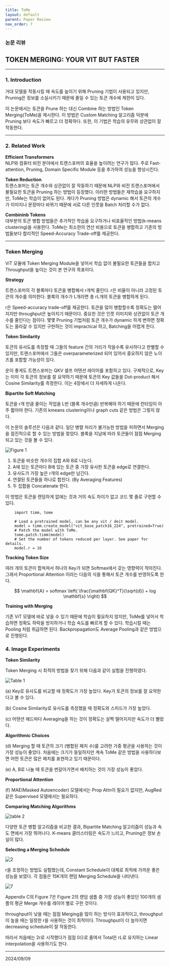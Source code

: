 ```yaml
---
title: ToMe
layout: default
parent: Paper Review
nav_order: 7
---
```


### 논문 리뷰  

## TOKEN MERGING: YOUR VIT BUT FASTER

---

### **1. Introduction**  
  
거대 모델을 작동시킬 때 속도를 높이기 위해 Pruning 기법이 사용되고 있지만, Pruning은 정보를 소실시키기 때문에 줄일 수 있는 토큰 개수에 제한이 있다.  

이 논문에서는 토큰을 Prune 하는 대신 Combine 하는 방법인 Token Merging(ToMe)을 제시한다. 이 방법은 Custom Matching 알고리즘 덕분에 Pruning 보다 속도가 빠르고 더 정확하다. 또한, 이 기법은 학습의 유무와 상관없이 잘 작동한다.  

---

### **2. Related Work**  
  
**Efficient Transformers**  
NLP와 컴퓨터 비전 분야에서 트랜스포머의 효율을 높이려는 연구가 많다. 주로 Fast-attention, Pruning, Domain Specific Module 등을 추가하여 성능을 향상시킨다.  

**Token Reduction**  
트랜스포머는 토큰 개수와 상관없이 잘 작동하기 때문에 NLP와 비전 트랜스포머에서 불필요한 토큰을 Pruning 하는 방법이 등장했다. 이러한 방법들은 재학습을 요구하지만, ToMe는 학습이 없어도 된다. 게다가 Pruning 방법은 dynamic 해서 토큰의 개수가 이미지나 문장마다 바뀌기 때문에 서로 다른 인풋을 Batch 처리할 수가 없다. 


**Combininb Tokens**  
대부분의 토큰 병합 방법들은 추가적인 학습을 요구하거나 비효율적인 방법(k-means clustering)을 사용한다. ToMe는 최소한의 연산 비용으로 토큰을 병합하고 기존의 방법들보다 합리적인 Speed-Accuracy Trade-off를 제공한다.  

---

### **Token Merging**  

ViT 모듈에 Token Merging Module을 넣어서 학습 없이 불필요한 토큰들을 합치고 Throughput을 높이는 것이 본 연구의 목표이다.  

**Strategy**  

트랜스포머의 각 블록마다 토큰을 병합해서 r개씩 줄인다. r은 비율이 아니라 고정된 토큰의 개수를 의미한다. 블록의 개수가 L개라면 총 rL개의 토큰을 병합하게 된다.  

r은 Speed-accuracy trade-off를 제공한다. 토큰을 많이 병합할수록 정확도는 떨어지지만 throughput은 높아지기 때문이다. 중요한 것은 인풋 이미지와 상관없이 토큰 개수를 줄인다는 점이다. 몇몇 Pruning 기법처럼 토큰 개수가 dynamic 하게 변하면 정확도는 올라갈 수 있지만 구현하는 것이 impractical 하고, Batching을 어렵게 한다.  
  

**Token Similarity**  

토큰의 유사도를 측정할 때 그들의 feature 간의 거리가 작을수록 유사하다고 판별할 수 있지만, 트랜스포머에서 그들은 overparameterized 되어 있어서 중요하지 않은 노이즈를 포함할 가능성이 있다.  

운이 좋게도 트랜스포머는 QKV 셀프 어텐션 레이어를 포함하고 있다. 구체적으로, Key는 이미 각 토큰의 정보를 잘 요약하기 때문에 토큰의 Key 값들을 Dot-product 해서 Cosine Similarity를 측정한다. 이는 4장에서 더 자세하게 나온다.  
  

**Bipartite Soft Matching**  

토큰을 r개 만큼 줄이는 작업을 L번 (블록 개수만큼) 반복해야 하기 때문에 런타임이 아주 짧아야 한다. 기존의 kmeans clustering이나 graph cuts 같은 방법은 그렇지 않다.  

이 논문의 솔루션은 다음과 같다. 일단 병렬 처리가 불가능한 방법을 피하면서 Merging을 점진적으로 할 수 있는 방법을 찾았다. 블록을 지남에 따라 토큰들이 점점 Merging 되고 있는 것을 볼 수 있다.   

![Figure 1](../images/ToMe/1.png)

1. 토큰을 비슷한 개수의 집합 A와 B로 나눈다.  
2. A에 있는 토큰마다 B에 있는 토큰 중 가장 유사한 토큰을 edge로 연결한다.  
3. 유사도가 가장 높은 r개의 edge만 남긴다. 
4. 연결된 토큰들을 하나로 합친다. (By Averaging Features)
5. 두 집합을 Concatenate 한다.  

이 방법은 토큰을 랜덤하게 없애는 것과 거의 속도 차이가 없고 코드 몇 줄로 구현할 수 있다. 

```
    import timm, tome

    # Load a pretrained model, can be any vit / deit model.
    model = timm.create_model("vit_base_patch16_224", pretrained=True)
    # Patch the model with ToMe.
    tome.patch.timm(model)
    # Set the number of tokens reduced per layer. See paper for details.
    model.r = 16
```
  

**Tracking Token Size**  

여러 개의 토큰이 합쳐져서 하나의 Key가 되면 Softmax에서 갖는 영향력이 작아진다. 그래서 Proportional Attention 이라는 다음의 식을 통해서 토큰 개수를 반영하도록 한다.  

$$
\mathbf{A} = softmax \left( \frac{\mathbf{QK}^T}{\sqrt{d}} + log \mathbf{s} \right)  
$$

**Training with Merging**  

기존 ViT 모델에 바로 넣을 수 있기 때문에 학습이 필요하지 않지만, ToMe를 넣어서 학습하면 정확도 하락을 방지하거나 학습 속도를 빠르게 할 수 있다. 학습시킬 때는 Pooling 처럼 취급하면 된다. Backpropagation도 Average Pooling과 같은 방법으로 진행된다.  


### **4. Image Experiments**  

**Token Similarity**  

Token Merging 시 최적의 방법을 찾기 위해 다음과 같이 실험을 진행하였다.  

![Table 1](../images/ToMe/table1.png)

(a) Key로 유사도를 비교할 때 정확도가 가장 높았다. Key가 토큰의 정보를 잘 요약한다고 볼 수 있다.  

(b) Cosine Similarity로 유사도를 측정했을 때 정확도와 스피드가 가장 높았다.  

(c) 어텐션 헤드마다 Averaging을 하는 것이 정확도는 살짝 떨어지지만 속도가 더 빨랐다.  
  

**Algorithmic Choices**  

(d) Merging 할 때 토큰의 크기 (병합된 패치 수)를 고려한 가중 평균을 사용하는 것이 가장 성능이 좋았다. 처음에는 크기가 동일하지만 계속 ToMe 같은 방법을 사용하다보면 어떤 토큰은 많은 패치를 표현하고 있기 때문이다. 

(e) A, B로 나눌 때 토큰을 번갈아가면서 배치하는 것이 가장 성능이 좋았다.  

**Proportional Attention**  

(f) MAE(Masked Autoencoder) 모델에서는 Prop Attn이 필요가 없지만, AugRed 같은 Supervised 모델에서는 필요하다.  
  

**Comparing Matching Algorithms**  

![table 2](../images/ToMe/table2.png)

다양한 토큰 병합 알고리즘을 비교한 결과, Bipartite Matching 알고리즘이 성능과 속도 면에서 가장 뛰어나다. K-means 클러스터링은 속도가 느리고, Pruning은 정보 손실이 많다.  

**Selecting a Merging Schedule**  

![2](../images/ToMe/2.png)

r을 조정하는 방법도 실험했는데, Constant Schedule이 대체로 최적에 가까운 좋은 성능을 보였다. 각 점들은 15K개의 랜덤 Merging Schedule을 나타낸다.  

![7](../images/ToMe/7.png)

Appendix C의 Figure 7은 Figure 2의 랜덤 샘플 중 가장 성능이 좋았던 100개의 샘플의 평균 Merge 개수를 레이어 별로 구한 것이다. 

throughput이 낮을 때는 점점 Merging을 많이 하는 방식이 효과적이고, throughput이 높을 때는 일정한 r을 사용하는 것이 최적이다. Throughput이 더 높아지면 decreasing schedule이 잘 작동한다. 

따라서 처음에는 2r로 시작했다가 점점 0으로 줄여서 Total은 rL로 유지하는 Linear interpolation을 사용하기도 한다.  

---

2024/09/09

